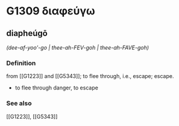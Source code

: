 # G1309 διαφεύγω

## diapheúgō

_(dee-af-yoo'-go | thee-ah-FEV-goh | thee-ah-FAVE-goh)_

### Definition

from [[G1223]] and [[G5343]]; to flee through, i.e., escape; escape.

- to flee through danger, to escape

### See also

[[G1223]], [[G5343]]

